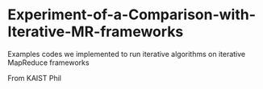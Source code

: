 # Experiment-of-a-Comparison-with-Iterative-MR-frameworks
Examples codes we implemented to run iterative algorithms on iterative MapReduce frameworks

From KAIST Phil
